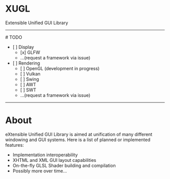 # XUGL
Extensible Unified GUI Library
<hr/>
# TODO
<ul>
  <li>
    [ ] Display
    <ul>
      <li>[x] GLFW</li>
      <li>...(request a framework via issue)</li>
    </ul>
  </li>
  <li>
    [ ] Rendering
    <ul>
      <li>[ ] OpenGL (development in progress)</li>
      <li>[ ] Vulkan</li>
      <li>[ ] Swing</li>
      <li>[ ] AWT</li>
      <li>[ ] SWT</li>
      <li>...(request a framework via issue)</li>
    </ul>
  </li>
</ul>

<hr/>

# About

eXtensible Unified GUI Library is aimed at unification of many different windowing and GUI systems. Here is a list of planned or implemented features:

<ul>
  <li>Implementation interoperability</li>
  <li>XHTML and XML GUI layout capabilities</li>
  <li>On-the-fly GLSL Shader building and compilation</li>
  <li>Possibly more over time...</li>
</ul>
